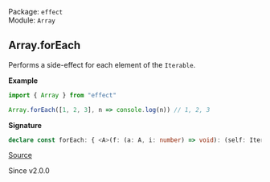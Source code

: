 Package: `effect`<br />
Module: `Array`<br />

## Array.forEach

Performs a side-effect for each element of the `Iterable`.

**Example**

```ts
import { Array } from "effect"

Array.forEach([1, 2, 3], n => console.log(n)) // 1, 2, 3
```

**Signature**

```ts
declare const forEach: { <A>(f: (a: A, i: number) => void): (self: Iterable<A>) => void; <A>(self: Iterable<A>, f: (a: A, i: number) => void): void; }
```

[Source](https://github.com/Effect-TS/effect/tree/main/packages/effect/src/Array.ts#L2984)

Since v2.0.0